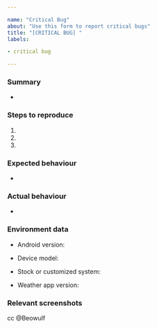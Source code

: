 ```yaml
---

name: "Critical Bug"
about: "Use this form to report critical bugs"
title: "[CRITICAL BUG] "
labels:

- critical bug

---
```


### Summary
<!--Summarize the bug encountered concisely-->
-

### Steps to reproduce
1.
2.
3.

### Expected behaviour
<!--Tell us what should happen-->
-

### Actual behaviour
<!--Tell us what happens-->
-

### Environment data
- Android version:

- Device model:

- Stock or customized system:

- Weather app version:

### Relevant  screenshots
<!--Paste any relevant screenshots-->

cc @Beowulf
